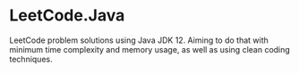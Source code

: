 # LeetCode.Java
LeetCode problem solutions using Java JDK 12. Aiming to do that with minimum time complexity and memory usage, as well as using clean coding techniques.
